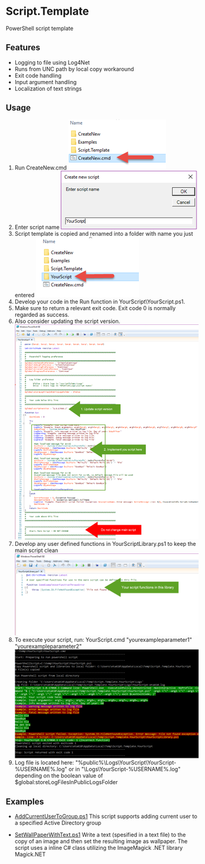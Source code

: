 # Script.Template

PowerShell script template

## Features

* Logging to file using Log4Net
* Runs from UNC path by local copy workaround
* Exit code handling
* Input argument handling
* Localization of text strings

## Usage

1. Run CreateNew.cmd
![](./doc/images/CreateNew.png)
2. Enter script name
![](./doc/images/YourScript_Input.png)
3. Script template is copied and  renamed into a folder with name you just entered
![](./doc/images/YourScript_Folder.png)
2. Develop your code in the Run function in YourScript\YourScript.ps1.
  1. Make sure to return a relevant exit code. Exit code 0 is normally regarded as success.
  2. Also consider updating the script version.  
![](./doc/images/MainScript.png)
3. Develop any user defined functions in YourScriptLibrary.ps1 to keep the main script clean  
![](./doc/images/UserFunctions.png)
4. To execute your script, run: YourScript.cmd "yourexampleparameter1" "yourexampleparameter2"  
![](./doc/images/YourScriptOutput.png)  
5. Log file is located here: "%public%\Logs\YourScript\YourScript-%USERNAME%.log" or in "<ScriptFolder>\Logs\YourScript-%USERNAME%.log" depending on the boolean value of $global:storeLogFilesInPublicLogsFolder

## Examples

* [AddCurrentUserToGroup.ps1](./src/Examples/AddCurrentUserToGroup)
This script supports adding current user to a specified Active Directory group

* [SetWallPaperWithText.ps1](./src/Examples/SetWallPaperWithText)
Write a text (spesified in a text file) to the copy of an image and then set the resulting image as wallpaper. The script uses a inline C# class utilizing the ImageMagick .NET library Magick.NET
